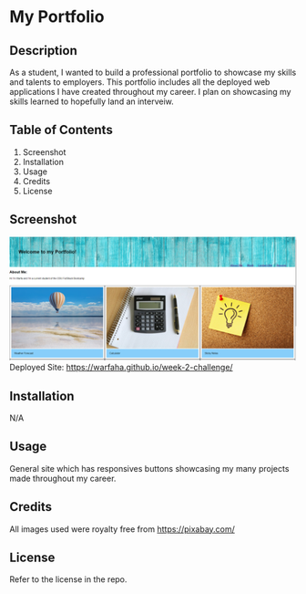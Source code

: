 # My Portfolio

## Description

As a student, I wanted to build a professional portfolio to showcase my skills and talents to employers. This portfolio includes all the deployed web applications I have created throughout my career. I plan on showcasing my skills learned to hopefully land an interveiw.

## Table of Contents 

1. Screenshot
2. Installation
3. Usage
4. Credits
5. License

## Screenshot

![Screenshot-of-Portfolio](/assets/ScreenshotPortfolio.png)
Deployed Site:
https://warfaha.github.io/week-2-challenge/

## Installation
N/A 

## Usage

General site which has responsives buttons showcasing my many projects made throughout my career.  


## Credits

All images used were royalty free from https://pixabay.com/

## License

Refer to the license in the repo.
